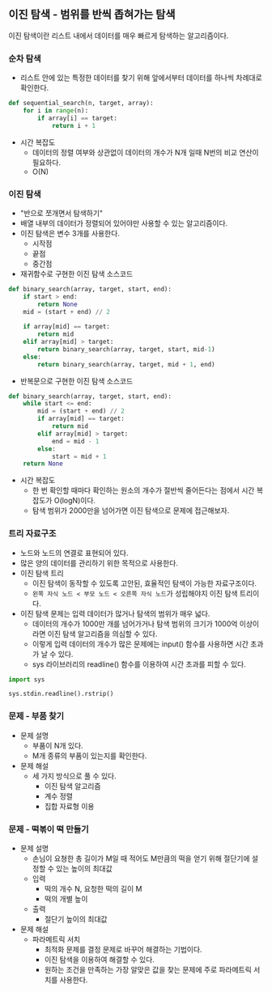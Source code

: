 ## 이진 탐색 - 범위를 반씩 좁혀가는 탐색
이진 탐색이란 리스트 내에서 데이터를 매우 빠르게 탐색하는 알고리즘이다.

### 순차 탐색
- 리스트 안에 있는 특정한 데이터를 찾기 위해 앞에서부터 데이터를 하나씩 차례대로 확인한다.
```python
def sequential_search(n, target, array):
    for i in range(n):
        if array[i] == target:
            return i + 1
```
- 시간 복잡도
  - 데이터의 정렬 여부와 상관없이 데이터의 개수가 N개 일때 N번의 비교 연산이 필요하다.
  - O(N)

### 이진 탐색
- "반으로 쪼개면서 탐색하기"
- 배열 내부의 데이터가 정렬되어 있어야만 사용할 수 있는 알고리즘이다.
- 이진 탐색은 변수 3개를 사용한다.
  - 시작점
  - 끝점
  - 중간점
- 재귀함수로 구현한 이진 탐색 소스코드
```python
def binary_search(array, target, start, end):
    if start > end:
        return None
    mid = (start + end) // 2
    
    if array[mid] == target:
        return mid
    elif array[mid] > target:
        return binary_search(array, target, start, mid-1)
    else:
        return binary_search(array, target, mid + 1, end)
```
- 반복문으로 구현한 이진 탐색 소스코드
```python
def binary_search(array, target, start, end):
    while start <= end:
        mid = (start + end) // 2
        if array[mid] == target:
            return mid
        elif array[mid] > target:
            end = mid - 1
        else:
            start = mid + 1
    return None
```
- 시간 복잡도
  - 한 번 확인할 때마다 확인하는 원소의 개수가 절반씩 줄어든다는 점에서 시간 복잡도가 O(logN)이다.
  - 탐색 범위가 2000만을 넘어가면 이진 탐색으로 문제에 접근해보자.

### 트리 자료구조
- 노드와 노드의 연결로 표현되어 있다.
- 많은 양의 데이터를 관리하기 위한 목적으로 사용한다.
- 이진 탐색 트리
  - 이진 탐색이 동작할 수 있도록 고안된, 효율적인 탐색이 가능한 자료구조이다.
  - `왼쪽 자식 노드 < 부모 노드 < 오른쪽 자식 노드`가 성립해야지 이진 탐색 트리이다.
- 이진 탐색 문제는 입력 데이터가 많거나 탐색의 범위가 매우 넓다.
  - 데이터의 개수가 1000만 개를 넘어가거나 탐색 범위의 크기가 1000억 이상이라면 이진 탐색 알고리즘을 의심할 수 있다.
  - 이렇게 입력 데이터의 개수가 많은 문제에는 input() 함수를 사용하면 시간 초과가 날 수 있다.
  - sys 라이브러리의 readline() 함수를 이용하여 시간 초과를 피할 수 있다.
```python
import sys

sys.stdin.readline().rstrip()
```

### 문제 - 부품 찾기
- 문제 설명
  - 부품이 N개 있다.
  - M개 종류의 부품이 있는지를 확인한다.
- 문제 해설
  - 세 가지 방식으로 풀 수 있다.
    - 이진 탐색 알고리즘
    - 계수 정렬
    - 집합 자료형 이용

### 문제 - 떡볶이 떡 만들기
- 문제 설명
  - 손님이 요쳥한 총 길이가 M일 때 적어도 M만큼의 떡을 얻기 위해 절단기에 설정할 수 있는 높이의 최대값
  - 입력
    - 떡의 개수 N, 요청한 떡의 길이 M
    - 떡의 개별 높이
  - 출력
    - 절단기 높이의 최대값
- 문제 해설
  - 파라메트릭 서치
    - 최적화 문제를 결정 문제로 바꾸어 해결하는 기법이다.
    - 이진 탐색을 이용하여 해결할 수 있다.
    - 원하는 조건을 만족하는 가장 알맞은 값을 찾는 문제에 주로 파라메트릭 서치를 사용한다.
